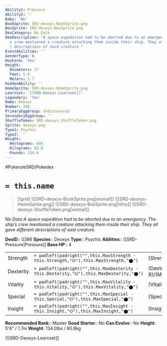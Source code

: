 ```yaml
---
Ability1: Pressure
Ability2: ''
Baby: 'No'
BookSprite: SRD-deoxys-BookSprite.png
BoxSprite: SRD-deoxys-BoxSprite.png
DexCategory: No Data
DexDescription: "A space expedition had to be aborted due to an emergency. The ship\u2019\
  s crew mentioned a creature attacking them inside their ship. They all gave different\
  \ descriptions of said creature."
EventAbilities: ''
GenderType: N
HasForm: 'Yes'
Height:
  Deimeters: 17
  Feet: 5.6
  Meters: 1.7
HiddenAbility: ''
HomeSprite: SRD-deoxys-HomeSprite.png
Learnset: '[[SRD-Deoxys-Learnset]]'
Legendary: 'Yes'
Name: Deoxys
Number: 386
PrimaryEggGroup: Undiscovered
SecondaryEggGroup: ''
ShuffleToken: SRD-deoxys-ShuffleToken.png
Sprite: deoxys.png
Type1: Psychic
Type2: ''
Weight:
  Hectograms: 608
  Kilograms: 60.8
  Pounds: 134.0
---
```


#PokeroleSRD/Pokedex

# `= this.name`

> [!grid]
> ![[SRD-deoxys-BookSprite.png|wsmall]]
> ![[SRD-deoxys-HomeSprite.png]]
> ![[SRD-deoxys-BoxSprite.png|htiny]]
> ![[SRD-deoxys-ShuffleToken.png|wsmall]]


*No Data*
*A space expedition had to be aborted due to an emergency. The ship’s crew mentioned a creature attacking them inside their ship. They all gave different descriptions of said creature.*

**DexID**:: 0386
**Species**:: Deoxys
**Type**:: Psychic
**Abilities**:: [[SRD-Pressure|Pressure]]
**Base HP**:: 4

|           |                                                                                        |                                          |
| --------- | -------------------------------------------------------------------------------------- | ---------------------------------------- |
| Strength  | `= padleft(padright("",this.MaxStrength - this.Strength,"⭘"),this.MaxStrength,"⬤")`    | (Strength::8)/(MaxStrength::8)   |
| Dexterity | `= padleft(padright("",this.MaxDexterity - this.Dexterity,"⭘"),this.MaxDexterity,"⬤")` | (Dexterity:: 8)/(MaxDexterity::8) |
| Vitality  | `= padleft(padright("",this.MaxVitality - this.Vitality,"⭘"),this.MaxVitality,"⬤")`    | (Vitality::4)/(MaxVitality::4)   |
| Special   | `= padleft(padright("",this.MaxSpecial - this.Special,"⭘"),this.MaxSpecial,"⬤")`       | (Special::8)/(MaxSpecial::8)     |
| Insight   | `= padleft(padright("",this.MaxInsight - this.Insight,"⭘"),this.MaxInsight,"⬤")`       | (Insight::4)/(MaxInsight::4)     |


**Recommended Rank**:: Master
**Good Starter**:: No
**Can Evolve**:: No
**Height**: 5'6" / 1.7m
**Weight**: 134.0lbs / 60.8kg

![[SRD-Deoxys-Learnset]]